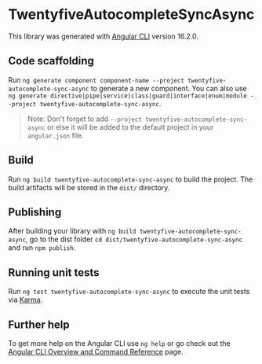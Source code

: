 # TwentyfiveAutocompleteSyncAsync

This library was generated with [Angular CLI](https://github.com/angular/angular-cli) version 16.2.0.

## Code scaffolding

Run `ng generate component component-name --project twentyfive-autocomplete-sync-async` to generate a new component. You can also use `ng generate directive|pipe|service|class|guard|interface|enum|module --project twentyfive-autocomplete-sync-async`.
> Note: Don't forget to add `--project twentyfive-autocomplete-sync-async` or else it will be added to the default project in your `angular.json` file. 

## Build

Run `ng build twentyfive-autocomplete-sync-async` to build the project. The build artifacts will be stored in the `dist/` directory.

## Publishing

After building your library with `ng build twentyfive-autocomplete-sync-async`, go to the dist folder `cd dist/twentyfive-autocomplete-sync-async` and run `npm publish`.

## Running unit tests

Run `ng test twentyfive-autocomplete-sync-async` to execute the unit tests via [Karma](https://karma-runner.github.io).

## Further help

To get more help on the Angular CLI use `ng help` or go check out the [Angular CLI Overview and Command Reference](https://angular.io/cli) page.
